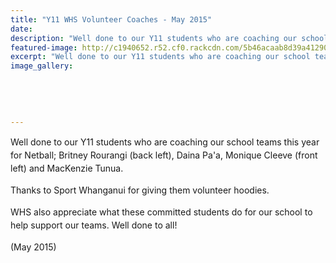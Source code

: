 ```yaml
---
title: "Y11 WHS Volunteer Coaches - May 2015"
date: 
description: "Well done to our Y11 students who are coaching our school teams this year for Netball. Thanks to Sport Whanganui for giving them volunteer hoodies."
featured-image: http://c1940652.r52.cf0.rackcdn.com/5b46acaab8d39a412900049d/volunyers-300.gif
excerpt: "Well done to our Y11 students who are coaching our school teams this year for Netball. Thanks to Sport Whanganui for giving them volunteer hoodies."
image_gallery:
    
    
    
    
    
---
```


<p><span style="line-height: 1.5;">Well done to our Y11 students who are coaching our school teams this year for Netball; Britney Rourangi (back left), Daina Pa'a, Monique Cleeve (front left) and MacKenzie Tunua.</span></p>
<p><span style="line-height: 1.5;">Thanks to Sport Whanganui for giving them volunteer hoodies.</span></p>
<p><span style="line-height: 1.5;"><span>WHS also appreciate what these committed students do for our school to help support our teams. Well done to all!&nbsp;</span></span></p>
<p><span style="line-height: 1.5;"><span>(May 2015)</span></span></p>

